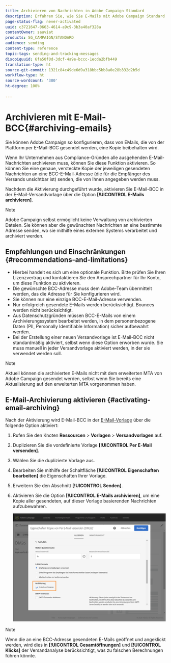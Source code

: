 ```yaml
---
title: Archivieren von Nachrichten in Adobe Campaign Standard
description: Erfahren Sie, wie Sie E-Mails mit Adobe Campaign Standard unter Verwendung einer BCC-E-Mail-Adresse archivieren können.
page-status-flag: never-activated
uuid: c3721647-0663-4614-a9c9-3b3a40af328a
contentOwner: sauviat
products: SG_CAMPAIGN/STANDARD
audience: sending
content-type: reference
topic-tags: sending-and-tracking-messages
discoiquuid: 6fa50f0d-3dcf-4a9e-bccc-1ecda2bfb449
translation-type: ht
source-git-commit: 1321c84c49de6d9a318bbc5bb8a0e28b332d2b5d
workflow-type: ht
source-wordcount: '380'
ht-degree: 100%

---
```



# Archivieren mit E-Mail-BCC{#archiving-emails}

Sie können Adobe Campaign so konfigurieren, dass von E­Mails, die von der Plattform per E-Mail-BCC gesendet werden, eine Kopie beibehalten wird.

Wenn Ihr Unternehmen aus Compliance-Gründen alle ausgehenden E-Mail-Nachrichten archivieren muss, können Sie diese Funktion aktivieren. So können Sie eine genaue, versteckte Kopie der jeweiligen gesendeten Nachrichten an eine BCC-E-Mail-Adresse (die für die Empfänger des Versands unsichtbar ist) senden, die von Ihnen angegeben werden muss.

Nachdem die Aktivierung durchgeführt wurde, aktivieren Sie E-Mail-BCC in der E-Mail-Versandvorlage über die Option **[!UICONTROL E-Mails archivieren]**.

>[!NOTE]
>
>Adobe Campaign selbst ermöglicht keine Verwaltung von archivierten Dateien. Sie können aber die gewünschten Nachrichten an eine bestimmte Adresse senden, wo sie mithilfe eines externen Systems verarbeitet und archiviert werden.

## Empfehlungen und Einschränkungen       {#recommendations-and-limitations}

* Hierbei handelt es sich um eine optionale Funktion. Bitte prüfen Sie Ihren Lizenzvertrag und kontaktieren Sie den Ansprechpartner für Ihr Konto, um diese Funktion zu aktivieren.
* Die gewünschte BCC-Adresse muss dem Adobe-Team übermittelt werden, das die Adresse für Sie konfigurieren wird.
* Sie können nur eine einzige BCC-E-Mail-Adresse verwenden.
* Nur erfolgreich gesendete E-Mails werden berücksichtigt. Bounces werden nicht berücksichtigt.
* Aus Datenschutzgründen müssen BCC-E-Mails von einem Archivierungssystem bearbeitet werden, in dem personenbezogene Daten (PII, Personally Identifiable Information) sicher aufbewahrt werden.
* Bei der Erstellung einer neuen Versandvorlage ist E-Mail-BCC nicht standardmäßig aktiviert, selbst wenn diese Option erworben wurde. Sie muss manuell in jeder Versandvorlage aktiviert werden, in der sie verwendet werden soll.

>[!NOTE]
>
>Aktuell können die archivierten E-Mails nicht mit dem erweiterten MTA von Adobe Campaign gesendet werden, selbst wenn Sie bereits eine Aktualisierung auf den erweiterten MTA vorgenommen haben.

## E-Mail-Archivierung aktivieren       {#activating-email-archiving}

Nach der Aktivierung wird E-Mail-BCC in der [E-Mail-Vorlage](../../start/using/marketing-activity-templates.md) über die folgende Option aktiviert:

1. Rufen Sie den Knoten **Ressourcen** > **Vorlagen** > **Versandvorlagen** auf.
1. Duplizieren Sie die vordefinierte Vorlage **[!UICONTROL Per E-Mail versenden]**.
1. Wählen Sie die duplizierte Vorlage aus.
1. Bearbeiten Sie mithilfe der Schaltfläche **[!UICONTROL Eigenschaften bearbeiten]** die Eigenschaften Ihrer Vorlage.
1. Erweitern Sie den Abschnitt **[!UICONTROL Senden]**.
1. Aktivieren Sie die Option **[!UICONTROL E-Mails archivieren]**, um eine Kopie aller gesendeten, auf dieser Vorlage basierenden Nachrichten aufzubewahren.

   ![](assets/email_archiving.png)

>[!NOTE]
>
>Wenn die an eine BCC-Adresse gesendeten E-Mails geöffnet und angeklickt werden, wird dies in **[!UICONTROL Gesamtöffnungen]** und **[!UICONTROL Klicks]** der Versandanalyse berücksichtigt, was zu falschen Berechnungen führen könnte.